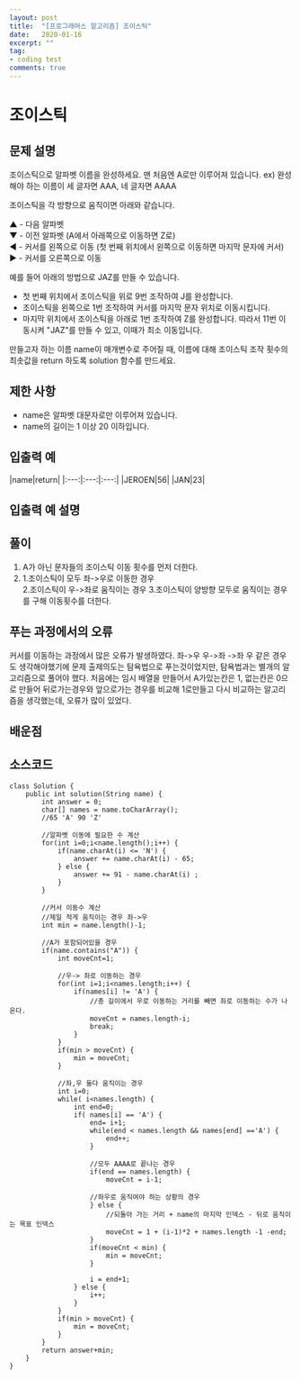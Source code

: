 ```yaml
---
layout: post
title:  "[프로그래머스 알고리즘] 조이스틱"
date:   2020-01-16
excerpt: ""
tag:
- coding test 
comments: true
---
```


# 조이스틱

## 문제 설명  

조이스틱으로 알파벳 이름을 완성하세요. 맨 처음엔 A로만 이루어져 있습니다.
ex) 완성해야 하는 이름이 세 글자면 AAA, 네 글자면 AAAA

조이스틱을 각 방향으로 움직이면 아래와 같습니다.

▲ - 다음 알파벳  
▼ - 이전 알파벳 (A에서 아래쪽으로 이동하면 Z로)  
◀ - 커서를 왼쪽으로 이동 (첫 번째 위치에서 왼쪽으로 이동하면 마지막 문자에 커서)  
▶ - 커서를 오른쪽으로 이동   

예를 들어 아래의 방법으로 JAZ를 만들 수 있습니다.

- 첫 번째 위치에서 조이스틱을 위로 9번 조작하여 J를 완성합니다.
- 조이스틱을 왼쪽으로 1번 조작하여 커서를 마지막 문자 위치로 이동시킵니다.
- 마지막 위치에서 조이스틱을 아래로 1번 조작하여 Z를 완성합니다.
따라서 11번 이동시켜 "JAZ"를 만들 수 있고, 이때가 최소 이동입니다.  

만들고자 하는 이름 name이 매개변수로 주어질 때, 이름에 대해 조이스틱 조작 횟수의 최솟값을 return 하도록 solution 함수를 만드세요.

## 제한 사항  
* name은 알파벳 대문자로만 이루어져 있습니다.
* name의 길이는 1 이상 20 이하입니다.


## 입출력 예  
  
|name|return|
|:---:|:---:|:---:|
|JEROEN|56|
|JAN|23|

  
## 입출력 예 설명




## 풀이
1. A가 아닌 문자들의 조이스틱 이동 횟수를 먼저 더한다.
2. 1.조이스틱이 모두 좌->우로 이동한 경우  
2.조이스틱이 우->좌로 움직이는 경우
3.조이스틱이 양방향 모두로 움직이는 경우를 구해 이동횟수를 더한다.


## 푸는 과정에서의 오류
커서를 이동하는 과정에서 많은 오류가 발생하였다. 좌->우 우->좌 ->좌 우 같은 경우도 생각해야했기에 문제 출제의도는 탐욕법으로 푸는것이었지만, 탐욕법과는 별개의 알고리즘으로 풀어야 했다. 처음에는 임시 배열을 만들어서 A가있는칸은 1, 없는칸은 0으로 만들어 뒤로가는경우와 앞으로가는 경우를 비교해 1로만들고 다시 비교하는 알고리즘을 생각했는데, 오류가 많이 있었다.


## 배운점




## 소스코드
~~~
class Solution {
    public int solution(String name) {
        int answer = 0;
        char[] names = name.toCharArray();
        //65 'A' 90 'Z'

        //알파벳 이동에 필요한 수 계산
        for(int i=0;i<name.length();i++) {
            if(name.charAt(i) <= 'N') {
                answer += name.charAt(i) - 65;
            } else {
                answer += 91 - name.charAt(i) ;
            }
        }

        //커서 이동수 계산
        //제일 적게 움직이는 경우 좌->우 
        int min = name.length()-1;

        //A가 포함되어있을 경우 
        if(name.contains("A")) {
            int moveCnt=1;

            //우-> 좌로 이동하는 경우
            for(int i=1;i<names.length;i++) {
                if(names[i] != 'A') {
                    //총 길이에서 우로 이동하는 거리를 빼면 좌로 이동하는 수가 나온다.
                    moveCnt = names.length-i;
                    break;
                }
            }
            if(min > moveCnt) {
                min = moveCnt;
            }

            //좌,우 둘다 움직이는 경우
            int i=0;
            while( i<names.length) {
                int end=0;
                if( names[i] == 'A') {
                    end= i+1;
                    while(end < names.length && names[end] =='A') {
                        end++;
                    }

                    //모두 AAAA로 끝나는 경우
                    if(end == names.length) {
                        moveCnt = i-1;

                    //좌우로 움직여야 하는 상황의 경우 
                    } else {
                        //되돌아 가는 거리 + name의 마지막 인덱스 - 뒤로 움직이는 목표 인덱스
                        moveCnt = 1 + (i-1)*2 + names.length -1 -end;
                    }
                    if(moveCnt < min) {
                        min = moveCnt;
                    }

                    i = end+1;
                } else {
                    i++;
                }
            }
            if(min > moveCnt) {
                min = moveCnt;
            }
        }
        return answer+min;
    }
}
~~~
